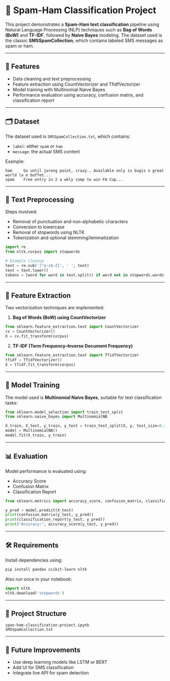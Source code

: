 # 📩 Spam-Ham Classification Project

This project demonstrates a **Spam-Ham text classification** pipeline using Natural Language Processing (NLP) techniques such as **Bag of Words (BoW)** and **TF-IDF**, followed by **Naive Bayes** modeling. The dataset used is the classic **SMSSpamCollection**, which contains labeled SMS messages as spam or ham.

---

## 🧠 Features
- Data cleaning and text preprocessing
- Feature extraction using CountVectorizer and TfidfVectorizer
- Model training with Multinomial Naive Bayes
- Performance evaluation using accuracy, confusion matrix, and classification report

---

## 🗂️ Dataset

The dataset used is `SMSSpamCollection.txt`, which contains:
- `label`: either `spam` or `ham`
- `message`: the actual SMS content

Example:
```
ham     Go until jurong point, crazy.. Available only in bugis n great world la e buffet...
spam    Free entry in 2 a wkly comp to win FA Cup...
```

---

## 🧹 Text Preprocessing

Steps involved:
- Removal of punctuation and non-alphabetic characters
- Conversion to lowercase
- Removal of stopwords using NLTK
- Tokenization and optional stemming/lemmatization

```python
import re
from nltk.corpus import stopwords

# Example cleanup
text = re.sub('[^a-zA-Z]', ' ', text)
text = text.lower()
tokens = [word for word in text.split() if word not in stopwords.words('english')]
```

---

## 🧾 Feature Extraction

Two vectorization techniques are implemented:

1. **Bag of Words (BoW) using CountVectorizer**
```python
from sklearn.feature_extraction.text import CountVectorizer
cv = CountVectorizer()
X = cv.fit_transform(corpus)
```

2. **TF-IDF (Term Frequency–Inverse Document Frequency)**
```python
from sklearn.feature_extraction.text import TfidfVectorizer
tfidf = TfidfVectorizer()
X = tfidf.fit_transform(corpus)
```

---

## 🧪 Model Training

The model used is **Multinomial Naive Bayes**, suitable for text classification tasks:

```python
from sklearn.model_selection import train_test_split
from sklearn.naive_bayes import MultinomialNB

X_train, X_test, y_train, y_test = train_test_split(X, y, test_size=0.2)
model = MultinomialNB()
model.fit(X_train, y_train)
```

---

## 📊 Evaluation

Model performance is evaluated using:
- Accuracy Score
- Confusion Matrix
- Classification Report

```python
from sklearn.metrics import accuracy_score, confusion_matrix, classification_report

y_pred = model.predict(X_test)
print(confusion_matrix(y_test, y_pred))
print(classification_report(y_test, y_pred))
print("Accuracy:", accuracy_score(y_test, y_pred))
```

---

## 🛠️ Requirements

Install dependencies using:

```bash
pip install pandas scikit-learn nltk
```

Also run once in your notebook:
```python
import nltk
nltk.download('stopwords')
```

---

## 📁 Project Structure

```
span-ham-classification-project.ipynb
SMSSpamCollection.txt
```

---

## 🚀 Future Improvements

- Use deep learning models like LSTM or BERT
- Add UI for SMS classification
- Integrate live API for spam detection
